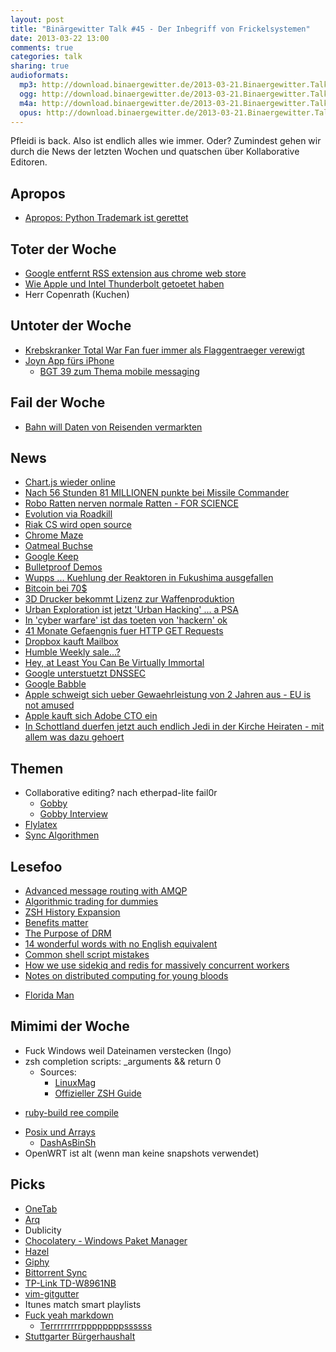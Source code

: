 ```yaml
---
layout: post
title: "Binärgewitter Talk #45 - Der Inbegriff von Frickelsystemen"
date: 2013-03-22 13:00
comments: true
categories: talk
sharing: true
audioformats:
  mp3: http://download.binaergewitter.de/2013-03-21.Binaergewitter.Talk.45.mp3
  ogg: http://download.binaergewitter.de/2013-03-21.Binaergewitter.Talk.45.ogg
  m4a: http://download.binaergewitter.de/2013-03-21.Binaergewitter.Talk.45.m4a
  opus: http://download.binaergewitter.de/2013-03-21.Binaergewitter.Talk.45.opus
---
```

Pfleidi is back. Also ist endlich alles wie immer. Oder? Zumindest gehen wir durch die News der letzten Wochen und quatschen über Kollaborative Editoren.

## Apropos

- [Apropos: Python Trademark ist gerettet]( http://pyfound.blogspot.co.uk/2013/03/python-software-foundation-reaches.html )

## Toter der Woche

- [Google entfernt RSS extension aus chrome web store]( http://www.heise.de/newsticker/meldung/Google-entfernt-RSS-Extension-aus-Chrome-Web-Store-1824218.html )
- [Wie Apple und Intel Thunderbolt getoetet haben]( http://news.techeye.net/business/how-apple-and-intel-killed-thunderbolt )
- Herr Copenrath (Kuchen)

## Untoter der Woche

- [Krebskranker Total War Fan fuer immer als Flaggentraeger verewigt]( http://www.gizmodo.de/2013/03/19/krebskranker-total-war-fan-wird-in-rome-2-unsterblich.html )
- [Joyn App fürs iPhone]( http://www.golem.de/news/vodafone-joyn-app-fuer-iphone-ist-da-1303-98287.html )
    * [BGT 39 zum Thema mobile messaging]( http://blog.binaergewitter.de/blog/2013/02/01/binaergewitter-talk-number-39-fies-ability/ )

## Fail der Woche

- [Bahn will Daten von Reisenden vermarkten]( http://www.spiegel.de/wirtschaft/unternehmen/vielfahrer-bahn-will-reisedaten-ihrer-kunden-vermarkten-a-889286.html )

## News

- [Chart.js wieder online]( http://www.chartjs.org/ )
- [Nach 56 Stunden 81 MILLIONEN punkte bei Missile Commander]( http://arstechnica.com/gaming/2013/03/55-hours-81m-points-and-the-fall-of-missile-commands-30-year-old-record/ )
- [Robo Ratten nerven normale Ratten - FOR SCIENCE](http://hackaday.com/2013/03/18/robotic-rat-torments-and-depresses-real-rats/ )
- [Evolution via Roadkill]( http://news.sciencemag.org/sciencenow/2013/03/evolution-via-roadkill.html?ref=hp )
- [Riak CS wird open source]( http://basho.com/riak-cs-is-now-open-source/ )
- [Chrome Maze]( http://chrome.com/maze/ )
- [Oatmeal Buchse]( http://shop.theoatmeal.com/collections/frontpage/products/sriracha-boxer-briefs )
- [Google Keep]( http://arstechnica.com/business/2013/03/google-keep-is-live-and-ready-to-take-your-notes/ )
- [Bulletproof Demos]( http://dev.hubspot.com/blog/bulletproof-demos )
- [Wupps ... Kuehlung der Reaktoren in Fukushima ausgefallen]( http://www.nytimes.com/2013/03/20/world/asia/blackout-halts-cooling-system-at-fukushima-plant.html?_r=0 )
- [Bitcoin bei 70$]( http://bitcoinity.org/markets )
- [3D Drucker bekommt Lizenz zur Waffenproduktion]( http://www.heise.de/newsticker/meldung/Lizenz-zur-Waffenproduktion-mit-3D-Druckern-erteilt-1824420.html )
- [Urban Exploration ist jetzt 'Urban Hacking' ... a PSA]( http://publicintelligence.net/nctc-urban-exploration/ )
- [In 'cyber warfare' ist das toeten von 'hackern' ok]( http://www.theverge.com/2013/3/21/4130740/tallin-manual-on-the-international-law-applicable-to-cyber-warfare )
- [41 Monate Gefaengnis fuer HTTP GET Requests]( http://www.darknet.org.uk/2013/03/andrew-auernheimer-aka-weev-gets-41-months-jail-time-for-get-requests/ )
- [Dropbox kauft Mailbox]( http://www.heise.de/newsticker/meldung/Dropbox-kauft-Mailbox-1824164.html )
- [Humble Weekly sale...?]( http://www.humblebundle.com/weekly )
- [Hey, at Least You Can Be Virtually Immortal]( http://www.nytimes.com/2013/03/13/business/retirementspecial/hey-at-least-you-can-be-virtually-immortal.html?_r=0 )
- [Google unterstuetzt DNSSEC]( http://googleonlinesecurity.blogspot.de/2013/03/google-public-dns-now-supports-dnssec.html )
- [Google Babble]( http://arstechnica.com/business/2013/03/babble-google-may-be-priming-unified-chat-service-for-google-io/ )
- [Apple schweigt sich ueber Gewaehrleistung von 2 Jahren aus - EU is not amused]( http://arstechnica.com/apple/2013/03/eu-still-unhappy-with-apple-over-silence-on-two-year-warranty/ )
- [Apple kauft sich Adobe CTO ein]( http://arstechnica.com/apple/2013/03/apples-hire-of-anti-apple-adobe-cto-raises-eyebrows/ )
- [In Schottland duerfen jetzt auch endlich Jedi in der Kirche Heiraten - mit allem was dazu gehoert]( http://www.bbc.co.uk/news/uk-scotland-highlands-islands-21842269 )

## Themen

- Collaborative editing? nach etherpad-lite fail0r
    - [Gobby](http://gobby.0x539.de/ )
    - [Gobby Interview](http://www.radiotux.de/index.php?/archives/2102-RadioTuxHoRadS-81.html )
- [Flylatex]( https://github.com/alabid/flylatex )
- [Sync Algorithmen]( http://www.heise.de/developer/artikel/Synchronisationsalgorithmen-verstehen-1562877.html )

## Lesefoo

- [Advanced message routing with AMQP]( http://www.igvita.com/2009/10/08/advanced-messaging-routing-with-amqp/ )
- [Algorithmic trading for dummies]( http://www.wildbunny.co.uk/blog/2013/03/15/algorithmic-trading-for-dummies/?v=1 )
- [ZSH History Expansion]( http://www.acm.uiuc.edu/workshops/zsh/history/hist_expn.html )
- [Benefits matter]( http://mhalligan.com/benefits-matter-or-why-i-wont-work-for-your-y )
- [The Purpose of DRM]( https://plus.google.com/107429617152575897589/posts/iPmatxBYuj2 )
- [14 wonderful words with no English equivalent]( http://theweek.com/article/index/238751/14-wonderful-words-with-no-english-equivalent )
- [Common shell script mistakes]( http://www.pixelbeat.org/programming/shell_script_mistakes.html )
- [How we use sidekiq and redis for massively concurrent workers]( https://www.pushlayer.com/blog/2013/03/11/how-we-use-sidekiq-and-redis-for-massively-concurrent-workers )
- [Notes on distributed computing for young bloods]( http://www.somethingsimilar.com/2013/01/14/notes-on-distributed-systems-for-young-bloods/ )
* [Florida Man]( https://twitter.com/_FloridaMan )

## Mimimi der Woche

* Fuck Windows weil Dateinamen verstecken (Ingo)
* zsh completion scripts: _arguments && return 0
    - Sources:
        - [LinuxMag](http://www.linux-mag.com/id/1106/ )
        - [Offizieller ZSH Guide](http://zsh.sourceforge.net/Guide/zshguide06.html#l189 )
- [ruby-build ree compile]( https://github.com/sstephenson/ruby-build/issues/186 )
* [Posix und Arrays]( https://github.com/makefu/array )
    - [DashAsBinSh]( https://wiki.ubuntu.com/DashAsBinSh/ )
* OpenWRT ist alt (wenn man keine snapshots verwendet)

## Picks

- [OneTab]( http://www.one-tab.com/ )
- [Arq]( http://www.haystacksoftware.com/arq/ )
- Dublicity
- [Chocolatery - Windows Paket Manager]( http://chocolatey.org/ )
- [Hazel]( http://www.noodlesoft.com/hazel.php )
- [Giphy]( http://giphy.com/ )
- [Bittorrent Sync]( http://labs.bittorrent.com/experiments/sync.html )
- [TP-Link TD-W8961NB]( https://www.amazon.de/dp/B005UH9J4Q/ref=as_li_ss_til?tag=pfleidi-21 )
- [vim-gitgutter]( https://github.com/airblade/vim-gitgutter )
- Itunes match smart playlists
- [Fuck yeah markdown]( http://fuckyeahmarkdown.com/ )
    * [Terrrrrrrrrppppppppssssss]( http://5by5.tv/systematic )
- [Stuttgarter Bürgerhaushalt](http://www.buergerhaushalt-stuttgart.de/ )

